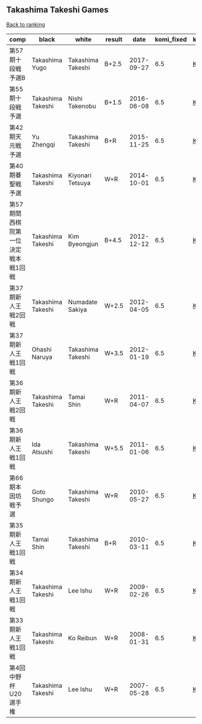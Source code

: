 ## Takashima Takeshi Games

[Back to ranking](../../index.md)




| **comp** | **black** | **white** | **result** | **date** | **komi_fixed** | **kifu** | 
| --- | --- | --- | --- | --- | --- | --- |
| 第57期十段戦予選B | Takashima Yugo | Takashima Takeshi | B+2.5 | 2017-09-27 | 6.5 | [Kifu](https://kifudepot.net/kifucontents.php?id=2UANxTMpla3zXr4uI%2BZYXw%3D%3D) | 
| 第55期十段戦予選 | Takashima Takeshi | Nishi Takenobu | B+1.5 | 2016-06-08 | 6.5 | [Kifu](https://kifudepot.net/kifucontents.php?id=MCovwerXlUn68hDYzcKvzg%3D%3D) | 
| 第42期天元戦予選 | Yu Zhengqi | Takashima Takeshi | B+R | 2015-11-25 | 6.5 | [Kifu](https://kifudepot.net/kifucontents.php?id=wgD5Xff99R4qSbqiVZSGcA%3D%3D) | 
| 第40期碁聖戦予選 | Takashima Takeshi | Kiyonari Tetsuya | W+R | 2014-10-01 | 6.5 | [Kifu](https://kifudepot.net/kifucontents.php?id=JI5ZA6GDrkMsUBKRfeOQng%3D%3D) | 
| 第57期関西棋院第一位決定戦本戦1回戦 | Takashima Takeshi | Kim Byeongjun | B+4.5 | 2012-12-12 | 6.5 | [Kifu](https://kifudepot.net/kifucontents.php?id=tp3GBm%2BlhS8c2JFqD4c9RA%3D%3D) | 
| 第37期新人王戦2回戦 | Takashima Takeshi | Numadate Sakiya | W+2.5 | 2012-04-05 | 6.5 | [Kifu](https://kifudepot.net/kifucontents.php?id=qX3sK0yyBvKHPgXOZBCrSw%3D%3D) | 
| 第37期新人王戦1回戦 | Ohashi Naruya | Takashima Takeshi | W+3.5 | 2012-01-19 | 6.5 | [Kifu](https://kifudepot.net/kifucontents.php?id=ELofdcHXfMbVTYcmMn%2FdRg%3D%3D) | 
| 第36期新人王戦2回戦 | Takashima Takeshi | Tamai Shin | W+R | 2011-04-07 | 6.5 | [Kifu](https://kifudepot.net/kifucontents.php?id=QpQIimv8C9z2t8jIt17NSg%3D%3D) | 
| 第36期新人王戦1回戦 | Ida Atsushi | Takashima Takeshi | W+5.5 | 2011-01-06 | 6.5 | [Kifu](https://kifudepot.net/kifucontents.php?id=aoSMhydZI98xowQfZRlxFA%3D%3D) | 
| 第66期本因坊戦予選 | Goto Shungo | Takashima Takeshi | W+R | 2010-05-27 | 6.5 | [Kifu](https://kifudepot.net/kifucontents.php?id=qb8n93tawjmyjpxtqFrLmQ%3D%3D) | 
| 第35期新人王戦1回戦 | Tamai Shin | Takashima Takeshi | B+R | 2010-03-11 | 6.5 | [Kifu](https://kifudepot.net/kifucontents.php?id=ilYYZ3bYV4HnRPeDkSc8qQ%3D%3D) | 
| 第34期新人王戦1回戦 | Takashima Takeshi | Lee Ishu | W+R | 2009-02-26 | 6.5 | [Kifu](https://kifudepot.net/kifucontents.php?id=MczdCWjsXXdNvqhTnwV0Bg%3D%3D) | 
| 第33期新人王戦1回戦 | Takashima Takeshi | Ko Reibun | W+R | 2008-01-31 | 6.5 | [Kifu](https://kifudepot.net/kifucontents.php?id=U0RMtnf2nJi3OWQcaEk2sA%3D%3D) | 
| 第4回中野杯U20選手権 | Takashima Takeshi | Lee Ishu | W+R | 2007-05-28 | 6.5 | [Kifu](https://kifudepot.net/kifucontents.php?id=vdA%2FDeIaUXXb0fbF07aQLA%3D%3D) |




